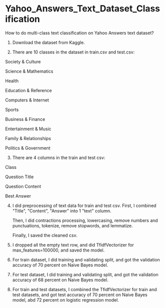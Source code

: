 # Yahoo_Answers_Text_Dataset_Classification

How to do multi-class text classification on Yahoo Answers text dataset?

1. Download the dataset from Kaggle.

2. There are 10 classes in the dataset in train.csv and test.csv:

Society & Culture

Science & Mathematics

Health

Education & Reference

Computers & Internet

Sports

Business & Finance

Entertainment & Music

Family & Relationships

Politics & Government

3. There are 4 columns in the train and test csv:

Class

Question Title

Question Content

Best Answer

4. I did preprocessing of text data for train and test csv. First, I combined "Title", "Content", "Answer" into 1 "text" column.

   Then, I did contractions processing, lowercasing, remove numbers and punctuations, tokenize, remove stopwords, and lemmatize.

   Finally, I saved the cleaned csv.

5. I dropped all the empty text row, and did TfidfVectorizer for max_features=100000, and saved the model.

6. For train dataset, I did training and validating split, and got the validation accuracy of 70 percent on Naive Bayes model.

7. For test dataset, I did training and validating split, and got the validation accuracy of 68 percent on Naive Bayes model.

8. For train and test datasets, I combined the TfidfVectorizer for train and test datasets, and got test accuracy of 70 percent on Naive Bayes model, abd 72 percent on logistic regression model.
